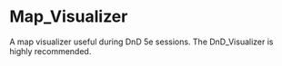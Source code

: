 # Map_Visualizer
A map visualizer useful during DnD 5e sessions.
The DnD_Visualizer is highly recommended.
